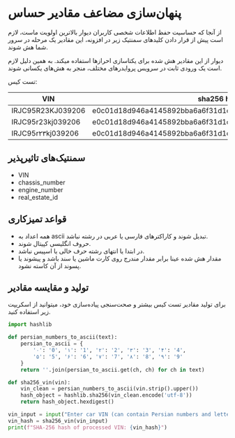 # پنهان‌سازی مضاعف مقادیر حساس

از آنجا که حساسیت حفظ اطلاعات شخصی کاربران دیوار بالاترین اولویت ماست، لازم است پیش از قرار دادن کلیدهای سمنتیک زیر در افزونه، این مقادیر یک مرحله در سرور شما هش شوند.

دیوار از این مقادیر هش شده برای یکتاسازی احرازها استفاده میکند. به همین دلیل لازم است یک ورودی ثابت در سرویس پروایدرهای مختلف، منجر به هش‌های یکسانی شوند.

تست کیس:

| VIN               | sha256 hash hex                                                     |
|-------------------|---------------------------------------------------------------------|
| IRJC95R23KJ039206 | e0c01d18d946a4145892bba6a6f31d1c0bc16de04f3df3d3ccd3adfe63e838bf    |
| IRJC95r23kj039206 | e0c01d18d946a4145892bba6a6f31d1c0bc16de04f3df3d3ccd3adfe63e838bf    |
| IRJC95r۲۳kj039206 | e0c01d18d946a4145892bba6a6f31d1c0bc16de04f3df3d3ccd3adfe63e838bf    |

## سمنتیک‌های تاثیرپذیر

- VIN
- chassis_number
- engine_number
- real_estate_id

## قواعد تمیزکاری

- همه اعداد به ascii تبدیل شوند و کاراکتر‌های فارسی یا عربی در رشته نباشد.
- حروف انگلیسی کپیتال شوند.
- در ابتدا یا انتهای رشته حرف خالی یا اسپیس نباشد.
- مقدار هش شده عینا برابر مقدار مندرج روی کارت ماشین یا سند باشد و پیشوند یا پسوند از آن کاسته نشود.

## تولید و مقایسه مقادیر

برای تولید مقادیر تست کیس بیشتر و صحت‌سنجی پیاده‌سازی خود، میتوانید از اسکریپت زیر استفاده کنید.

```python
import hashlib

def persian_numbers_to_ascii(text):
    persian_to_ascii = {
        '۰': '0', '۱': '1', '۲': '2', '۳': '3', '۴': '4',
        '۵': '5', '۶': '6', '۷': '7', '۸': '8', '۹': '9'
    }
    return ''.join(persian_to_ascii.get(ch, ch) for ch in text)

def sha256_vin(vin):
    vin_clean = persian_numbers_to_ascii(vin.strip().upper())
    hash_object = hashlib.sha256(vin_clean.encode('utf-8'))
    return hash_object.hexdigest()

vin_input = input("Enter car VIN (can contain Persian numbers and letters): ")
vin_hash = sha256_vin(vin_input)
print(f"SHA-256 hash of processed VIN: {vin_hash}")
```
